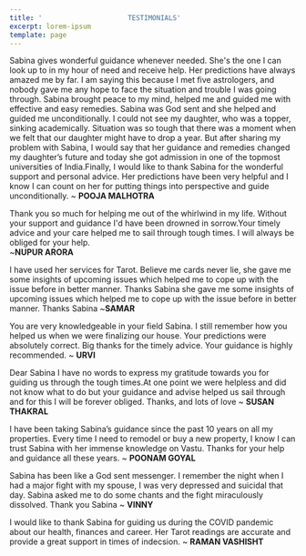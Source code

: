 ```yaml
---
title: '                     TESTIMONIALS'
excerpt: lorem-ipsum
template: page
---
```

Sabina gives wonderful guidance whenever needed. 
She's the one I can look up to in my hour of need and receive 
help. Her predictions have always amazed me by far. 
I am saying this because I met five astrologers, 
and nobody gave me any hope to face the situation 
and trouble I was going through. Sabina brought peace to 
my mind, helped me and guided me with effective and easy
 remedies. Sabina was God sent and she helped and guided
 me unconditionally. I could not see my daughter, who was 
a topper, sinking academically. Situation was so tough that 
there was a moment when we felt that our daughter might 
have to drop a year. But after sharing my problem with 
Sabina, I would say that her guidance and remedies changed 
my daughter’s future and today she got admission in one of
 the topmost universities of India.Finally, I would like to thank Sabina for the wonderful support and personal advice. Her              predictions have been very helpful and I know I can count on her for putting things into perspective and guide unconditionally.  ~ **POOJA MALHOTRA**
 
 
Thank you so much for helping me out of the whirlwind in my life. Without your support and guidance I'd have been drowned in sorrow.Your timely advice and your care helped me to sail through tough times. I will always be obliged for your help.  
~**NUPUR ARORA**

I have used her services for Tarot. Believe me cards never lie, 
she gave me some insights of upcoming issues which helped 
me to cope up with the issue before in better manner. 
Thanks Sabina  she gave me some insights of upcoming 
issues which helped me to cope up with the issue before in 
better manner. 
Thanks Sabina 
~**SAMAR**

You are very knowledgeable in your field Sabina.
 I still remember how you helped us when we were finalizing 
our house. Your predictions were absolutely correct. 
Big thanks for the timely advice. Your guidance is highly 
recommended.
~ **URVI**


Dear Sabina
I have no words to express my gratitude towards you for guiding 
us through the tough times.At one point we were helpless and
 did not know what to do but your guidance and advise helped us sail through and for this I will be forever obliged.
Thanks, and lots of love
~ **SUSAN THAKRAL** 

I have been taking Sabina’s guidance since the past 10 years on all my properties. Every time I need to remodel or buy a new property, I know I can trust Sabina with her immense knowledge on Vastu. Thanks for your help and guidance all these years. 
~ **POONAM GOYAL** 

Sabina has been like a God sent messenger. I remember the night when I had a major fight with my spouse, I was very depressed and suicidal that day. Sabina asked me to do some chants and the fight miraculously dissolved. Thank you Sabina
~ **VINNY**

I would like to thank Sabina for guiding us during the COVID 
pandemic about our health, finances and career. Her Tarot readings are accurate and provide a great support in times of indecsion. 
~ **RAMAN VASHISHT**